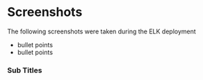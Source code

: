 # Screenshots

The following screenshots were taken during the ELK deployment

- bullet points
- bullet points


### Sub Titles
